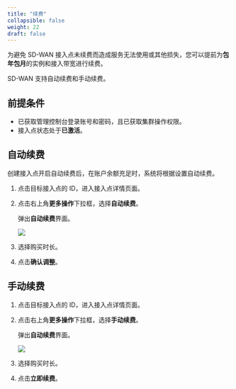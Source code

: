 ```yaml
---
title: "续费"
collapsible: false
weight: 22
draft: false
---
```


为避免 SD-WAN 接入点未续费而造成服务无法使用或其他损失，您可以提前为**包年包月**的实例和接入带宽进行续费。

SD-WAN 支持自动续费和手动续费。

## 前提条件

- 已获取管理控制台登录账号和密码，且已获取集群操作权限。
- 接入点状态处于**已激活**。

## 自动续费

创建接入点开启自动续费后，在账户余额充足时，系统将根据设置自动续费。

1. 点击目标接入点的 ID，进入接入点详情页面。

2. 点击右上角**更多操作**下拉框，选择**自动续费**。

   弹出**自动续费**界面。

   ![](../../../_images/renew_01.png)

3. 选择购买时长。

4. 点击**确认调整**。

## 手动续费

1. 点击目标接入点的 ID，进入接入点详情页面。

2. 点击右上角**更多操作**下拉框，选择**手动续费**。

   弹出**自动续费**界面。

   ![](../../../_images/renew_02.png)

3. 选择购买时长。

4. 点击**立即续费**。